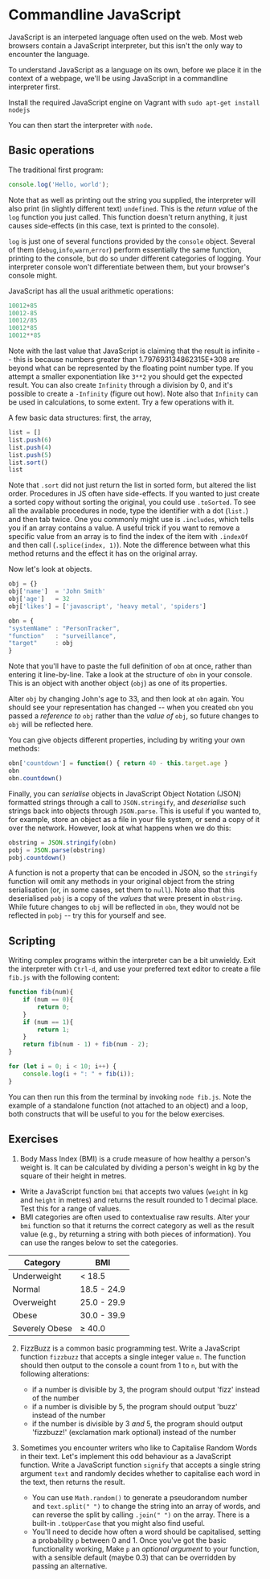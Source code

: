 # Commandline JavaScript

JavaScript is an interpeted language often used on the web. Most web browsers
contain a JavaScript interpreter, but this isn't the only way to encounter the
language.

To understand JavaScript as a language on its own, before we place it in the
context of a webpage, we'll be using JavaScript in a commandline interpreter
first.

Install the required JavaScript engine on Vagrant with `sudo apt-get install
nodejs`

You can then start the interpreter with `node`.

## Basic operations

The traditional first program:

```js
console.log('Hello, world');
```

Note that as well as printing out the string you supplied, the interpreter will
also print (in slightly different text) `undefined`. This is the _return value_
of the `log` function you just called. This function doesn't return anything, it
just causes side-effects (in this case, text is printed to the console).

`log` is just one of several functions provided by the `console` object. Several
of them (`debug`,`info`,`warn`,`error`) perform essentially the same function,
printing to the console, but do so under different categories of logging. Your 
interpreter console won't differentiate between them, but your browser's console
might.

JavaScript has all the usual arithmetic operations:

```js
10012+85
10012-85
10012/85
10012*85
10012**85
```

Note with the last value that JavaScript is claiming that the result is
infinite -- this is because numbers greater than 1.797693134862315E+308 are
beyond what can be represented by the floating point number type. If you attempt
a smaller exponentiation like `3**2` you should get the expected result. You can
also create `Infinity` through a division by 0, and it's possible to create a
`-Infinity` (figure out how). Note also that `Infinity` can be used in
calculations, to some extent. Try a few operations with it.

A few basic data structures: first, the array,

```js 
list = []
list.push(6)
list.push(4)
list.push(5)
list.sort()
list
```

Note that `.sort` did not just return the list in sorted form, but altered the
list order.  Procedures in JS often have side-effects. If you wanted to just
create a sorted copy without sorting the original, you could use `.toSorted`. To
see all the available procedures in node, type the identifier with a dot
(`list.`) and then tab twice. One you commonly might use is `.includes`, which tells
you if an array contains a value. A useful trick if you want to remove a specific
value from an array is to find the index of the item with `.indexOf` and then
call (`.splice(index, 1)`). Note the difference between what this method returns 
and the effect it has on the original array.

Now let's look at objects.

```js 
obj = {}
obj['name']  = 'John Smith'
obj['age']   = 32
obj['likes'] = ['javascript', 'heavy metal', 'spiders']

obn = {
"systemName" : "PersonTracker",
"function"   : "surveillance", 
"target"     : obj
}
```

Note that you'll have to paste the full definition of `obn` at once, rather than
entering it line-by-line. Take a look at the structure of `obn` in your console. 
This is an object with another object (`obj`) as one of its properties.

Alter `obj` by changing John's age to 33, and then look at `obn` again. You
should see your representation has changed -- when you created `obn` you passed
a _reference to_ `obj` rather than the _value of_ `obj`, so future changes to
`obj` will be reflected here.

You can give objects different properties, including by writing your own
methods:

```js
obn['countdown'] = function() { return 40 - this.target.age }
obn
obn.countdown()
```

Finally, you can _serialise_ objects in JavaScript Object Notation (JSON)
formatted strings through a call to `JSON.stringify`, and _deserialise_ such
strings back into objects through `JSON.parse`. This is useful if you wanted to,
for example, store an object as a file in your file system, or send a copy of it
over the network. However, look at what happens when we do this:

```js
obstring = JSON.stringify(obn)
pobj = JSON.parse(obstring)
pobj.countdown()
```

A function is not a property that can be encoded in JSON, so the `stringify`
function will omit any methods in your original object from the string
serialisation (or, in some cases, set them to `null`). Note also that this
deserialised `pobj` is a copy of the _values_ that were present in `obstring`.
While future changes to `obj` will be reflected in `obn`, they would not be
reflected in `pobj` -- try this for yourself and see.


## Scripting

Writing complex programs within the interpreter can be a bit unwieldy.
Exit the interpreter with `Ctrl-d`, and use your preferred text editor to
create a file `fib.js` with the following content:

```js
function fib(num){
    if (num == 0){
        return 0;
    }
    if (num == 1){
        return 1;
    }
    return fib(num - 1) + fib(num - 2);
}

for (let i = 0; i < 10; i++) {
	console.log(i + ": " + fib(i));
}
```

You can then run this from the terminal by invoking `node fib.js`. Note the
example of a standalone function (not attached to an object) and a loop, both
constructs that will be useful to you for the below exercises.


## Exercises

1. Body Mass Index (BMI) is a crude measure of how healthy a person's weight is. It can be calculated by dividing a person's weight in kg by the square of their height in metres. 
  - Write a JavaScript function `bmi` that accepts two values (`weight` in kg and
   `height` in metres) and returns the result rounded to 1 decimal place. Test this 
    for a range of values.
  - BMI categories are often used to contextualise raw results. Alter your `bmi`
   function so that it returns the correct category as well as the result value
(e.g., by returning a string with both pieces of information). You can use the
ranges below to set the categories.

|     Category   |      BMI    |
|----------------|-------------|
| Underweight    | < 18.5      |
| Normal         | 18.5 - 24.9 |
| Overweight     | 25.0 - 29.9 |
| Obese          | 30.0 - 39.9 |
| Severely Obese | &ge; 40.0   |


2. FizzBuzz is a common basic programming test. Write a JavaScript function `fizzbuzz` that
   accepts a single integer value `n`. The function should then output to the
console a count from 1 to `n`, but with the following alterations:
    - if a number is divisible by 3, the program should output 'fizz' instead of
      the number
    - if a number is divisible by 5, the program should output 'buzz' instead of
      the number
    - if the number is divisible by 3 _and_ 5, the program should output
      'fizzbuzz!' (exclamation mark optional) instead of the number

3. Sometimes you encounter writers who like to Capitalise Random Words in their
   text. Let's implement this odd behaviour as a JavaScript function. Write a
JavaScript function `signify` that accepts a single string argument `text` and 
randomly decides whether to capitalise each word in the text, then returns the
result.
    - You can use `Math.random()` to generate a pseudorandom number and
      `text.split(" ")` to change the string into an array of words, and can
reverse the split by calling `.join(" ")` on the array. There is a built-in
`.toUpperCase` that you might also find useful.
    - You'll need to decide how often a word should be capitalised, setting a
      probability `p` between 0 and 1. Once you've got the basic functionality
      working, Make `p` an _optional argument_ to your function, with a sensible 
      default (maybe 0.3) that can be overridden by passing an alternative.


